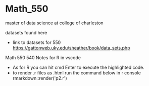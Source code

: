 # Math_550
master of data science at college of charleston 

datasets found here
- link to datasets for 550
https://gattonweb.uky.edu/sheather/book/data_sets.php

Math 550 540
Notes for R in vscode
- As for R you can hit cmd Enter to execute the highlighted code.
- to render .r files as .html run the command below in r console
rmarkdown::render('p2.r')